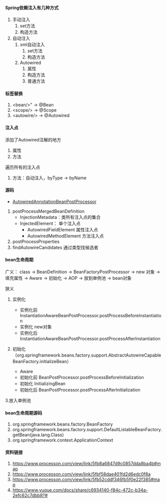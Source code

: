 #### Spring依赖注入有几种方式
1. 手动注入
    1. set方法
    2. 构造方法
2. 自动注入
    1. xml自动注入
        1. set方法
        2. 构造方法
    2. Autowired
        1. 属性
        2. 构造方法
        3. 普通方法
#### 标签替换
1. &lt;bean/&gt;" -&gt;  @Bean
2. &lt;scope/&gt; -> @Scope
3. &lt;autowire/&gt; -> @Autowired

#### 注入点
添加了Autowired注解的地方
1. 属性
2. 方法

遍历所有的注入点
1. 方法：自动注入，byType -> byName

#### 源码
- [AutowiredAnnotationBeanPostProcessor](org.springframework.beans.factory.annotation.AutowiredAnnotationBeanPostProcessor)
1. postProcessMergedBeanDefinition
    - InjectionMetadata：类所有注入点的集合
    - InjectedElement： 单个注入点
        - AutowiredFieldElement 属性注入点
        - AutowiredMethodElement 方法注入点
2. postProcessProperties
3. findAutowireCandidates 通过类型找候选者

#### bean生命周期
广义： class -> BeanDefinition -> BeanFactoryPostProcessor -> new 对象 -> 填充属性 -> Aware -> 初始化 -> AOP -> 放到单例池 -> bean对象

狭义

1. 实例化
    * 实例化前 InstantiationAwareBeanPostProcessor.postProcessBeforeInstantiation
    * 实例化 new对象
    * 实例化后 InstantiationAwareBeanPostProcessor.postProcessAfterInstantiation
 
2. 初始化（org.springframework.beans.factory.support.AbstractAutowireCapableBeanFactory.initializeBean）
    * Aware
    * 初始化前 BeanPostProcessor.postProcessBeforeInitialization
    * 初始化 InitializingBean
    * 初始化后 BeanPostProcessor.postProcessAfterInitialization

3.放入单例池

#### bean生命周期源码
1. org.springframework.beans.factory.BeanFactory
2. org.springframework.beans.factory.support.DefaultListableBeanFactory.getBean(java.lang.Class<T>)
3. org.springframework.context.ApplicationContext

#### 资料链接
1. https://www.processon.com/view/link/5fb8a6847d9c0857dda8ba4b#map
2. https://www.processon.com/view/link/5fbf58dae401fd2d6edc0f8a
3. https://www.processon.com/view/link/5fb52cddf346fb5f0e22f385#map
4. https://www.yuque.com/docs/share/c6934140-f84c-472c-b34a-2efc62c7dbb8?#